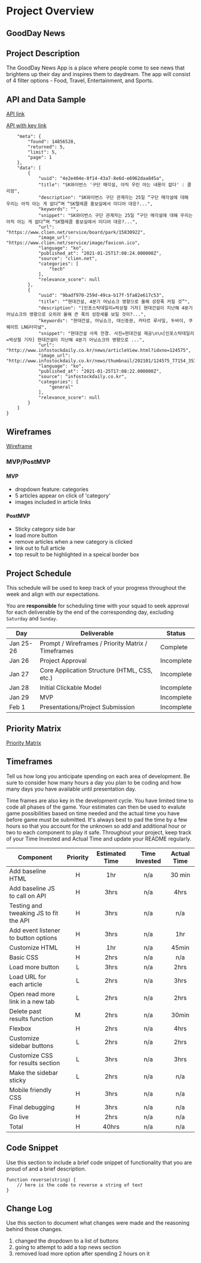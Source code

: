 # Project Overview

## GoodDay News 

## Project Description

The GoodDay News App is a place where people come to see news that brightens up their day and inspires them to daydream. The app will consist of 4 filter options - Food, Travel, Entertainment, and Sports. 

## API and Data Sample
[API link](https://www.thenewsapi.com/account/dashboard)

[API with key link](https://api.thenewsapi.com/v1/news/all?api_token=lP5M2Cl2kxTGETo0jr47ofrTkKI0F36z4lIzIBhw)

```{
    "meta": {
        "found": 14856528,
        "returned": 5,
        "limit": 5,
        "page": 1
    },
    "data": [
        {
            "uuid": "4e2e404e-8f14-43a7-8e6d-e6962daa845a",
            "title": "SK와이번스 '구단 매각설, 아직 우린 아는 내용이 없다' : 클리앙",
            "description": "SK와이번스 구단 관계자는 25일 “구단 매각설에 대해 우리는 아직 아는 게 없다”며 “SK텔레콤 홍보실에서 미디어 대응?...",
            "keywords": "",
            "snippet": "SK와이번스 구단 관계자는 25일 “구단 매각설에 대해 우리는 아직 아는 게 없다”며 “SK텔레콤 홍보실에서 미디어 대응?...",
            "url": "https://www.clien.net/service/board/park/15830922",
            "image_url": "https://www.clien.net/service/image/favicon.ico",
            "language": "ko",
            "published_at": "2021-01-25T17:08:24.000000Z",
            "source": "clien.net",
            "categories": [
                "tech"
            ],
            "relevance_score": null
        },
        {
            "uuid": "9badf970-259d-49ca-b17f-5fa82e617c53",
            "title": "“현대건설, 4분기 어닝쇼크 영향으로 올해 성장폭 커질 것”",
            "description": "[인포스탁데일리=박상철 기자] 현대건설이 지난해 4분기 어닝쇼크의 영향으로 오히려 올해 큰 폭의 성장세를 보일 것이?...",
            "keywords": "현대건설, 어닝쇼크, 대신증권, 카타르 루사일, 두바이, 쿠웨이트 LNG터미널",
            "snippet": "현대건설 사옥 전경. 사진=현대건설 제공\n\n[인포스탁데일리=박상철 기자] 현대건설이 지난해 4분기 어닝쇼크의 영향으로 ...",
            "url": "http://www.infostockdaily.co.kr/news/articleView.html?idxno=124575",
            "image_url": "http://www.infostockdaily.co.kr/news/thumbnail/202101/124575_77154_3532_v150.jpg",
            "language": "ko",
            "published_at": "2021-01-25T17:08:22.000000Z",
            "source": "infostockdaily.co.kr",
            "categories": [
                "general"
            ],
            "relevance_score": null
        }
    ]
}
```

## Wireframes
[Wireframe](https://wireframe.cc/pro/pp/ee036e204409937)




### MVP/PostMVP

#### MVP 
- dropdown feature: categories
- 5 articles appear on click of 'category'
- images included in article links

#### PostMVP  
- Sticky category side bar
- load more button
- remove articles when a new category is clicked
- link out to full article
- top result to be highlighted in a speical border box

## Project Schedule

This schedule will be used to keep track of your progress throughout the week and align with our expectations.  

You are **responsible** for scheduling time with your squad to seek approval for each deliverable by the end of the corresponding day, excluding `Saturday` and `Sunday`.

|  Day | Deliverable | Status
|---|---| ---|
|Jan 25-26| Prompt / Wireframes / Priority Matrix / Timeframes | Complete
|Jan 26| Project Approval | Incomplete
|Jan 27| Core Application Structure (HTML, CSS, etc.) | Incomplete
|Jan 28| Initial Clickable Model  | Incomplete
|Jan 29| MVP | Incomplete
|Feb 1| Presentations/Project Submission | Incomplete

## Priority Matrix
[Priority Matrix](https://wireframe.cc/pro/pp/3a2d2487a409959)

## Timeframes

Tell us how long you anticipate spending on each area of development. Be sure to consider how many hours a day you plan to be coding and how many days you have available until presentation day.

Time frames are also key in the development cycle.  You have limited time to code all phases of the game.  Your estimates can then be used to evalute game possibilities based on time needed and the actual time you have before game must be submitted. It's always best to pad the time by a few hours so that you account for the unknown so add and additional hour or two to each component to play it safe. Throughout your project, keep track of your Time Invested and Actual Time and update your README regularly.

| Component | Priority | Estimated Time | Time Invested | Actual Time |
| --- | :---: |  :---: | :---: | :---: |
| Add baseline HTML | H | 1hr| n/a | 30 min |
| Add baseline JS to call on API | H | 3hrs| n/a | 4hrs |
| Testing and tweaking JS to fit the API | H | 3hrs| n/a | n/a |
| Add event listener to button options | H | 3hrs| n/a | 1hr |
| Customize HTML | H | 1hr| n/a | 45min |
| Basic CSS | H | 2hrs| n/a | n/a |
| Load more button | L | 3hrs| n/a | 2hrs |
| Load URL for each article | L | 2hrs| n/a | 3hrs |
| Open read more link in a new tab | L | 2hrs| n/a | 2hrs |
| Delete past results function | M | 2hrs| n/a | 30min |
| Flexbox | H | 2hrs| n/a | 4hrs |
| Customize sidebar buttons | L | 2hrs| n/a | 2hrs |
| Customize CSS for results section | L | 3hrs| n/a | 3hrs |
| Make the sidebar sticky | L | 2hrs| n/a | n/a |
| Mobile friendly CSS | H | 3hrs| n/a | n/a |
| Final debugging | H | 3hrs| n/a | n/a |
| Go live | H | 2hrs| n/a | n/a |
| Total | H | 40hrs| n/a | n/a |

## Code Snippet

Use this section to include a brief code snippet of functionality that you are proud of and a brief description.  

```
function reverse(string) {
	// here is the code to reverse a string of text
}
```

## Change Log
 Use this section to document what changes were made and the reasoning behind those changes.  

 1. changed the dropdown to a list of buttons 
 2. going to attempt to add a top news section
 3. removed load more option after spending 2 hours on it
